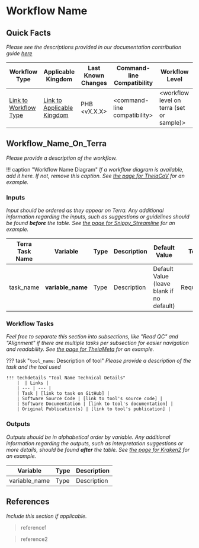 # Workflow Name

## Quick Facts

_Please see the descriptions provided in our documentation contribution guide [here](../contributing/doc_contribution.md#new-page)_

| **Workflow Type** | **Applicable Kingdom** | **Last Known Changes** | **Command-line Compatibility** | **Workflow Level** |
|---|---|---|---|---|
| [Link to Workflow Type](../../workflows_overview/workflows_type.md/#link-to-workflow-type) | [Link to Applicable Kingdom](../../workflows_overview/workflows_kingdom.md/#link-to-applicable-kingdom) | PHB <vX.X.X\> | <command-line compatibility\> | <workflow level on terra (set or sample)\> |

## Workflow_Name_On_Terra

_Please provide a description of the workflow._

!!! caption "Workflow Name Diagram"
    _If a workflow diagram is available, add it here. If not, remove this caption. See [the page for TheiaCoV](../workflows/genomic_characterization/theiacov.md#theiacov-workflow-series) for an example._

### Inputs

_Input should be ordered as they appear on Terra. Any additional information regarding the inputs, such as suggestions or guidelines should be found **before** the table. See [the page for Snippy_Streamline](../workflows/phylogenetic_construction/snippy_streamline.md#inputs) for an example._

| **Terra Task Name** | **Variable** | **Type** | **Description** | **Default Value** | **Terra Status** |
|---|---|---|---|---|---|
| task_name | **variable_name** | Type | Description | Default Value (leave blank if no default) | Required/Optional |

### Workflow Tasks

_Feel free to separate this section into subsections, like "Read QC" and "Alignment" if there are multiple tasks per subsection for easier navigation and readability. See [the page for TheiaMeta](../workflows/genomic_characterization/theiameta.md#workflow-tasks) for an example._

??? task "`tool_name`: Description of tool"
    _Please provide a description of the task and the tool used_

    !!! techdetails "Tool Name Technical Details"
        |  | Links |
        | --- | --- |
        | Task | [link to task on GitHub] |
        | Software Source Code | [link to tool's source code] |
        | Software Documentation | [link to tool's documentation] |
        | Original Publication(s) | [link to tool's publication] |

### Outputs

_Outputs should be in alphabetical order by variable. Any additional information regarding the outputs, such as interpretation suggestions or more details, should be found **after** the table. See [the page for Kraken2](../workflows/standalone/kraken2.md#outputs) for an example._

| **Variable** | **Type** | **Description** |
|---|---|---|
| variable_name | Type | Description |

## References

_Include this section if applicable._

> reference1
<!-- include comments to make sure the `>` blocks are separated -->
> reference2
